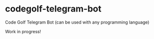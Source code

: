 # codegolf-telegram-bot
Code Golf Telegram Bot (can be used with any programming language)

Work in progress! 
